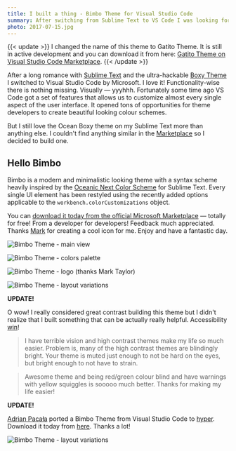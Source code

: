 ```yaml
---
title: I built a thing - Bimbo Theme for Visual Studio Code
summary: After switching from Sublime Text to VS Code I was looking for a theme that didn't exist — so I built one. Totally for free! From a developer for developers. Enjoy!
photo: 2017-07-15.jpg
---
```


{{< update >}}
I changed the name of this theme to Gatito Theme. It is still in active development and you can download it from here: [Gatito Theme on Visual Studio Code Marketplace](https://marketplace.visualstudio.com/items?itemName=pawelgrzybek.gatito-theme).
{{< /update >}}

After a long romance with [Sublime Text](https://www.sublimetext.com/) and the ultra-hackable [Boxy Theme](https://packagecontrol.io/packages/Boxy%20Theme) I switched to Visual Studio Code by Microsoft. I love it! Functionality-wise there is nothing missing. Visually — yyyhhh. Fortunately some time ago VS Code got a set of features that allows us to customize almost every single aspect of the user interface. It opened tons of opportunities for theme developers to create beautiful looking colour schemes.

But I still love the Ocean Boxy theme on my Sublime Text more than anything else. I couldn't find anything similar in the [Marketplace](https://marketplace.visualstudio.com/) so I decided to build one.

## Hello Bimbo

Bimbo is a modern and minimalistic looking theme with a syntax scheme heavily inspired by the [Oceanic Next Color Scheme](https://github.com/voronianski/oceanic-next-color-scheme) for Sublime Text. Every single UI element has been restyled using the recently added options applicable to the `workbench.colorCustomizations` object.

You can [download it today from the official Microsoft Marketplace](https://marketplace.visualstudio.com/items?itemName=pawelgrzybek.bimbo-theme) — totally for free! From a developer for developers! Feedback much appreciated. Thanks [Mark](https://twitter.com/marktay10r) for creating a cool icon for me. Enjoy and have a fantastic day.

![Bimbo Theme - main view](/photos/2017-07-15-1.jpg)

![Bimbo Theme - colors palette](/photos/2017-07-15-2.jpg)

![Bimbo Theme - logo (thanks Mark Taylor)](/photos/2017-07-15-3.jpg)

![Bimbo Theme - layout variations](/photos/2017-07-15-4.jpg)

**UPDATE!**

O wow! I really considered great contrast building this theme but I didn't realize that I built something that can be actually really helpful. Accessibility [win](https://www.reddit.com/r/webdev/comments/6nb6ne/i_built_a_thing_bimbo_theme_for_visual_studio_code/dk88pw0/)!

> I have terrible vision and high contrast themes make my life so much easier. Problem is, many of the high contrast themes are blindingly bright. Your theme is muted just enough to not be hard on the eyes, but bright enough to not have to strain.

> Awesome theme and being red/green colour blind and have warnings with yellow squiggles is sooooo much better. Thanks for making my life easier!

**UPDATE!**

[Adrian Pacała](https://twitter.com/adrianpacala) ported a Bimbo Theme from Visual Studio Code to [hyper](https://hyper.is/). Download it today from [here](https://www.npmjs.com/package/hyper-bimbo). Thanks a lot!

![Bimbo Theme - layout variations](/photos/2017-07-15-5.jpg)
